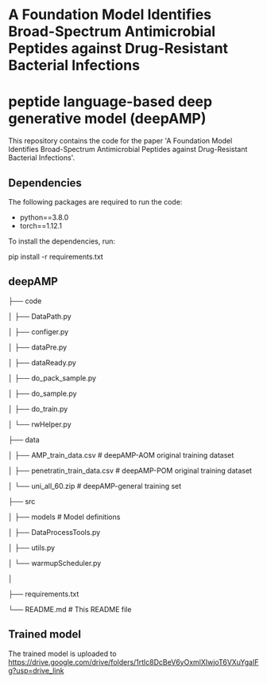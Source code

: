 # A Foundation Model Identifies Broad-Spectrum Antimicrobial Peptides against Drug-Resistant Bacterial Infections

# peptide language-based deep generative model (deepAMP)

This repository contains the code for the paper 'A Foundation Model Identifies Broad-Spectrum Antimicrobial Peptides against Drug-Resistant Bacterial Infections'.

## Dependencies

The following packages are required to run the code:

- python==3.8.0
- torch==1.12.1

To install the dependencies, run:

pip install -r requirements.txt

## deepAMP
├── code

│   ├── DataPath.py

│   ├── configer.py

│   ├── dataPre.py

│   ├── dataReady.py

│   ├── do_pack_sample.py

│   ├── do_sample.py

│   ├── do_train.py

│   └── rwHelper.py

├── data                             

│   ├── AMP_train_data.csv           # deepAMP-AOM original training dataset

│   ├── penetratin_train_data.csv    # deepAMP-POM original training dataset

│   └── uni_all_60.zip                # deepAMP-general training set

├── src                               

│   ├── models                        # Model definitions

│   ├── DataProcessTools.py

│   ├── utils.py

│   └── warmupScheduler.py

│ 

├── requirements.txt

└── README.md                         # This README file

## Trained model
The trained model is uploaded to https://drive.google.com/drive/folders/1rtlc8DcBeV6yOxmlXIwjoT6VXuYgaIFg?usp=drive_link
